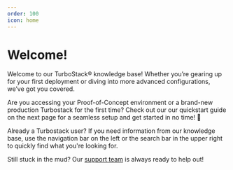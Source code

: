 ```yaml
---
order: 100
icon: home
---
```

# Welcome!

Welcome to our TurboStack® knowledge base! Whether you’re gearing up for your first deployment or diving into more advanced configurations, we’ve got you covered. 

Are you accessing your Proof-of-Concept environment or a brand-new production Turbostack for the first time? Check out our our quickstart guide on the next page for a seamless setup and get started in no time! 🚀

Already a Turbostack user? If you need information from our knowledge base, use the navigation bar on the left or the search bar in the upper right to quickly find what you're looking for.

Still stuck in the mud? Our [support team](https://docs.turbostack.app/support/standard_support "support team") is always ready to help out! 